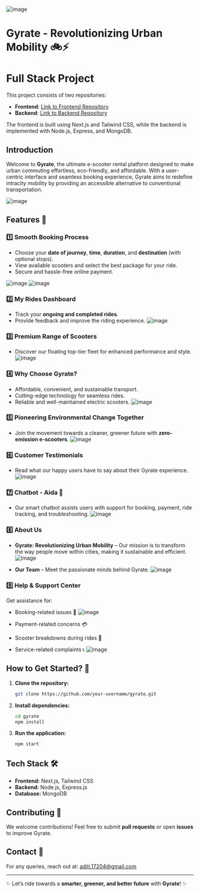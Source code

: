 ![image](https://github.com/user-attachments/assets/51be8576-042f-46c1-9bc6-f650566dfc3f)
# Gyrate - Revolutionizing Urban Mobility 🚲⚡
# Full Stack Project

This project consists of two repositories:

- **Frontend**: [Link to Frontend Repository](https://github.com/siimrann17/gyrate)
- **Backend**: [Link to Backend Repository](https://github.com/PushanAgrawal/Gyrate_Backend)

The frontend is built using Next.js and Tailwind CSS, while the backend is implemented with Node.js, Express, and MongoDB.
## Introduction
Welcome to **Gyrate**, the ultimate e-scooter rental platform designed to make urban commuting effortless, eco-friendly, and affordable. With a user-centric interface and seamless booking experience, Gyrate aims to redefine intracity mobility by providing an accessible alternative to conventional transportation.

![image](https://github.com/user-attachments/assets/c1b92c83-bfa9-445c-b013-1f6a458fa1fe)


## Features 🚀
### 1️⃣ **Smooth Booking Process**
- Choose your **date of journey**, **time**, **duration**, and **destination** (with optional stops).
- View available scooters and select the best package for your ride.
- Secure and hassle-free online payment.

![image](https://github.com/user-attachments/assets/af7572c1-3738-4300-a334-1d8aad38ee62)
![image](https://github.com/user-attachments/assets/72e4b37e-0bca-4a1e-b737-3a5be5b2c1e7)




### 2️⃣ **My Rides Dashboard**
- Track your **ongoing and completed rides**.
- Provide feedback and improve the riding experience.
![image](https://github.com/user-attachments/assets/ba40629c-d3dd-4434-b6da-3315d1f04b47)


### 3️⃣ **Premium Range of Scooters**
- Discover our floating top-tier fleet for enhanced performance and style.
![image](https://github.com/user-attachments/assets/8e7fe06a-7db2-4721-a7dc-c06baf67f846)


### 4️⃣ **Why Choose Gyrate?**
- Affordable, convenient, and sustainable transport.
- Cutting-edge technology for seamless rides.
- Reliable and well-maintained electric scooters.
![image](https://github.com/user-attachments/assets/5f5a7e8d-ff56-4d59-b234-9a5a7c20f422)


### 5️⃣ **Pioneering Environmental Change Together**
- Join the movement towards a cleaner, greener future with **zero-emission e-scooters**.
![image](https://github.com/user-attachments/assets/39b47993-c3f5-40f8-9793-9903d0eaf39a)


### 6️⃣ **Customer Testimonials**
- Read what our happy users have to say about their Gyrate experience.
![image](https://github.com/user-attachments/assets/65987e4c-2892-4317-9c25-fd26384a4570)


### 7️⃣ **Chatbot - Aida 🤖**
- Our smart chatbot assists users with  support for booking, payment, ride tracking, and troubleshooting.
![image](https://github.com/user-attachments/assets/14cf339b-476b-4c8a-94c3-d3175dda5959)


### 8️⃣ **About Us**
- **Gyrate: Revolutionizing Urban Mobility** – Our mission is to transform the way people move within cities, making it sustainable and efficient.
![image](https://github.com/user-attachments/assets/7411c938-2708-4fd4-ae4b-8d74f631fc47)

- **Our Team** – Meet the passionate minds behind Gyrate.
![image](https://github.com/user-attachments/assets/98b8b6be-3509-4f68-a033-2cf875a058e4)



### 9️⃣ **Help & Support Center**
Get assistance for:
- Booking-related issues 📅
![image](https://github.com/user-attachments/assets/6c58176e-6d94-43cd-8666-9c9152491ab8)

- Payment-related concerns 💳
- Scooter breakdowns during rides 🛴
- Service-related complaints 📞
![image](https://github.com/user-attachments/assets/409c170c-78f6-43ea-bbf3-8a8db10f9ae6)

## How to Get Started? 🏁
1. **Clone the repository:**
   ```sh
   git clone https://github.com/your-username/gyrate.git
   ```
2. **Install dependencies:**
   ```sh
   cd gyrate
   npm install
   ```
3. **Run the application:**
   ```sh
   npm start
   ```

## Tech Stack 🛠️
- **Frontend:** Next.js, Tailwind CSS
- **Backend:** Node.js, Express.js
- **Database:** MongoDB

## Contributing 🤝
We welcome contributions! Feel free to submit **pull requests** or open **issues** to improve Gyrate.


## Contact  📧
For any queries, reach out at: [aditi.17204@gmail.com](aditi.17204@gmail.com)

---
✨ Let’s ride towards a **smarter, greener, and better future** with **Gyrate**! ✨


